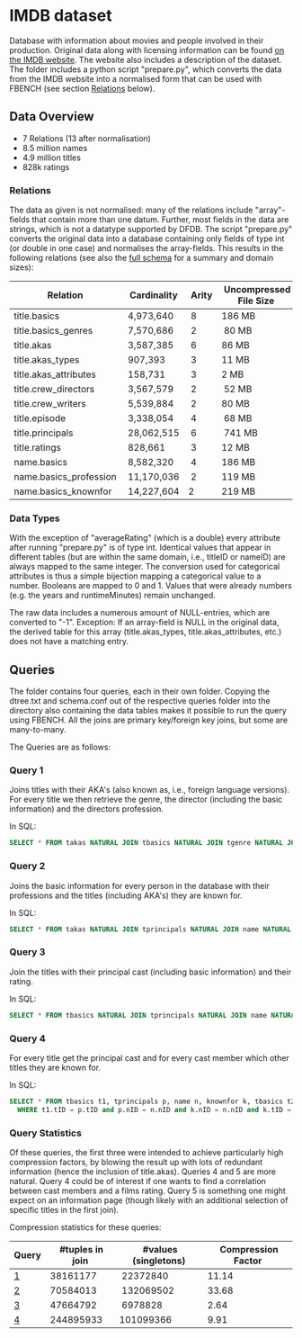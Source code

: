 # IMDB dataset

Database with information about movies and people involved in their production. Original data along with licensing information can be found [on the IMDB website](https://www.imdb.com/interfaces/). The website also includes a description of the dataset. The folder includes a python script "prepare.py", which converts the data from the IMDB website into a normalised form that can be used with FBENCH (see section [Relations](#Relations) below). 

## Data Overview

* 7 Relations (13 after normalisation)
* 8.5 million names
* 4.9 million titles
* 828k ratings

### Relations

The data as given is not normalised: many of the relations include "array"-fields that contain more than one datum. Further, most fields in the data are strings, which is not a datatype supported by DFDB. The script "prepare.py" converts the original data into a database containing only fields of type int (or double in one case) and normalises the array-fields. This results in the following relations (see also the [full schema](schema.md) for a summary and domain sizes):

Relation | Cardinality | Arity | Uncompressed File Size
---------|-------------|-------|-----------------------
title.basics | 4,973,640 | 8 | 186 MB
title.basics_genres | 7,570,686 | 2 | 80 MB
title.akas | 3,587,385 | 6 | 86 MB
title.akas_types | 907,393 | 3 | 11 MB
title.akas_attributes | 158,731 | 3 | 2 MB
title.crew_directors | 3,567,579 | 2 | 52 MB
title.crew_writers | 5,539,884 | 2 | 80 MB
title.episode | 3,338,054 | 4 | 68 MB
title.principals | 28,062,515 | 6 | 741 MB
title.ratings | 828,661 | 3 | 12 MB
name.basics | 8,582,320 | 4 | 186 MB
name.basics_profession | 11,170,036 | 2 | 119 MB
name.basics_knownfor | 14,227,604 | 2 | 219 MB

### Data Types

With the exception of "averageRating" (which is a double) every attribute after running "prepare.py" is of type int. Identical values that appear in different tables (but are within the same domain, i.e., titleID or nameID) are always mapped to the same integer. The conversion used for categorical attributes is thus a simple bijection mapping a categorical value to a number. Booleans are mapped to 0 and 1. Values that were already numbers (e.g. the years and runtimeMinutes) remain unchanged.

The raw data includes a numerous amount of NULL-entries, which are converted to "-1". Exception: If an array-field is NULL in the original data, the derived table for this array (title.akas_types, title.akas_attributes, etc.) does not have a matching entry.

## Queries

The folder contains four queries, each in their own folder. Copying the dtree.txt and schema.conf out of the respective queries folder into the directory also containing the data tables makes it possible to run the query using FBENCH. All the joins are primary key/foreign key joins, but some are many-to-many. 

The Queries are as follows:

### Query 1
Joins titles with their AKA's (also known as, i.e., foreign language versions). For every title we then retrieve the genre, the director (including the basic information) and the directors profession.

In SQL: 
```SQL
SELECT * FROM takas NATURAL JOIN tbasics NATURAL JOIN tgenre NATURAL JOIN directors NATURAL JOIN name NATURAL JOIN profession;
```
### Query 2
Joins the basic information for every person in the database with their professions and the titles (including AKA's) they are known for.

In SQL:
```SQL
SELECT * FROM takas NATURAL JOIN tprincipals NATURAL JOIN name NATURAL JOIN profession NATURAL JOIN tbasics;
```
### Query 3
Join the titles with their principal cast (including basic information) and their rating.

In SQL:
```SQL
SELECT * FROM tbasics NATURAL JOIN tprincipals NATURAL JOIN name NATURAL JOIN tratings;
```
### Query 4
For every title get the principal cast and for every cast member which other titles they are known for.

In SQL:
```SQL
SELECT * FROM tbasics t1, tprincipals p, name n, knownfor k, tbasics t2
  WHERE t1.tID = p.tID and p.nID = n.nID and k.nID = n.nID and k.tID = t2.tID;
```

### Query Statistics

Of these queries, the first three were intended to achieve particularly high compression factors, by blowing the result up with lots of redundant information (hence the inclusion of title.akas). Queries 4 and 5 are more natural. Query 4 could be of interest if one wants to find a correlation between cast members and a films rating. Query 5 is something one might expect on an information page (though likely with an additional selection of specific titles in the first join).

Compression statistics for these queries:

Query | #tuples in join | #values (singletons) | Compression Factor
------|-----------------|----------------------|-------------------
[1](#Query-1) | 38161177  | 22372840  | 11.14
[2](#Query-2) | 70584013  | 132069502 | 33.68
[3](#Query-3) | 47664792  | 6978828   | 2.64
[4](#Query-4) | 244895933 | 101099366 | 9.91

